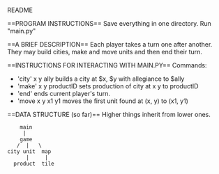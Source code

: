 README

==PROGRAM INSTRUCTIONS==
Save everything in one directory. Run "main.py"

==A BRIEF DESCRIPTION==
Each player takes a turn one after another. They may build cities, 
make and move units and then end their turn. 


==INSTRUCTIONS FOR INTERACTING WITH MAIN.PY==
Commands: 
- 'city' x y ally				builds a city at $x, $y with allegiance to $ally
- 'make' x y productID			sets production of city at x y to productID
- 'end'				 			ends current player's turn.
- 'move x y x1 y1 				moves the first unit found at (x, y) to (x1, y1)

==DATA STRUCTURE (so far)==
Higher things inherit from lower ones.

		main 
		 |
		game
	   /  |   \
	city unit  map
	      |     |
	  product  tile
	  
